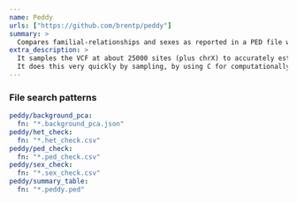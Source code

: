 ```yaml
---
name: Peddy
urls: ["https://github.com/brentp/peddy"]
summary: >
  Compares familial-relationships and sexes as reported in a PED file with those inferred from a VCF
extra_description: >
  It samples the VCF at about 25000 sites (plus chrX) to accurately estimate relatedness, IBS0, heterozygosity, sex and ancestry. It uses 2504 thousand genome samples as backgrounds to calibrate the relatedness calculation and to make ancestry predictions.
  It does this very quickly by sampling, by using C for computationally intensive parts, and parallelization.
---
```


### File search patterns

```yaml
peddy/background_pca:
  fn: "*.background_pca.json"
peddy/het_check:
  fn: "*.het_check.csv"
peddy/ped_check:
  fn: "*.ped_check.csv"
peddy/sex_check:
  fn: "*.sex_check.csv"
peddy/summary_table:
  fn: "*.peddy.ped"
```
